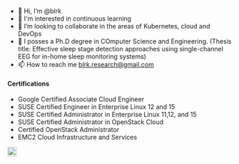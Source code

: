 - 👋 Hi, I’m @blrk
- 👀 I'm interested in continuous learning
- 💞️ I’m looking to collaborate in the areas of Kubernetes, cloud and DevOps
- 🌱 I posses a Ph.D degree in COmputer Science and Engineering. (Thesis title: Effective sleep stage detection approaches using single-channel EEG for in-home sleep monitoring systems)
- 📫 How to reach me blrk.research@gmail.com
   
#### Certifications
* Google Certified Associate Cloud Engineer
* SUSE Certified Engineer in Enterprise Linux 12 and 15
* SUSE Certified Administrator in Enterprise Linux 11,12, and 15
* SUSE Certified Administrator in OpenStack Cloud
* Certified OpenStack Administrator
* EMC2 Cloud Infrastructure and Services
  
<a href="https://www.linkedin.com/in/blradhakrishnan/"><img align="left" src="https://raw.githubusercontent.com/username/reponame/branch/foldername/icon.svg" alt="icon | LinkedIn" width="21px"/></a>

<!---
blrk/blrk is a ✨ special ✨ repository because its `README.md` (this file) appears on your GitHub profile.
You can click the Preview link to take a look at your changes.
--->
